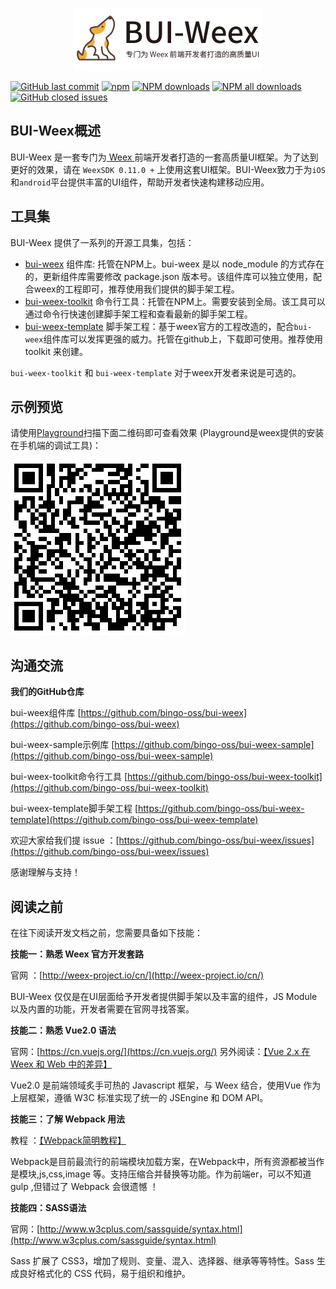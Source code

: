 <p style="
    text-align: center;
"><img src="assets/logo.png" alt="" width="300px"></p>


<p>
<a href="https://github.com/bingo-oss/bui-weex/commits/dev" target="_blank"><img src="https://img.shields.io/github/last-commit/bingo-oss/bui-weex.svg?style=flat-square" data-origin="https://img.shields.io/github/last-commit/bingo-oss/bui-weex.svg?style=flat-square" alt="GitHub last commit"></a>
<a href="https://www.npmjs.com/package/bui-weex" target="_blank"><img src="https://img.shields.io/npm/v/bui-weex.svg?maxAge=3600&amp;style=flat-square" data-origin="https://img.shields.io/npm/v/bui-weex.svg?maxAge=3600&amp;style=flat-square" alt="npm"></a>
<a href="https://www.npmjs.com/package/bui-weex" target="_blank"><img src="https://img.shields.io/npm/dm/bui-weex.svg?style=flat-square" data-origin="https://img.shields.io/npm/dm/bui-weex.svg?style=flat-square" alt="NPM downloads"></a>
<a href="https://www.npmjs.com/package/bui-weex" target="_blank"><img src="https://img.shields.io/npm/dt/bui-weex.svg?style=flat-square" data-origin="https://img.shields.io/npm/dt/bui-weex.svg?style=flat-square" alt="NPM all downloads"></a>
<a href="https://github.com/bingo-oss/bui-weex/issues?utf8=%E2%9C%93&amp;q=" target="_blank"><img src="https://img.shields.io/github/issues-closed/bingo-oss/bui-weex.svg?style=flat-square" data-origin="https://img.shields.io/github/issues-closed/bingo-oss/bui-weex.svg?style=flat-square" alt="GitHub closed issues"></a>
</p>

## BUI-Weex概述

BUI-Weex 是一套专门为[ Weex ](http://weex-project.io/cn/)前端开发者打造的一套高质量UI框架。为了达到更好的效果，请在 `WeexSDK 0.11.0 +` 上使用这套UI框架。BUI-Weex致力于为`iOS`和`android`平台提供丰富的UI组件，帮助开发者快速构建移动应用。

## 工具集

BUI-Weex 提供了一系列的开源工具集，包括：

*  [bui-weex](https://www.npmjs.com/package/bui-weex) 组件库: 托管在NPM上。bui-weex 是以 node_module 的方式存在的，更新组件库需要修改 package.json 版本号。该组件库可以独立使用，配合weex的工程即可，推荐使用我们提供的脚手架工程。
*  [bui-weex-toolkit](https://www.npmjs.com/package/bui-weex-toolkit) 命令行工具：托管在NPM上。需要安装到全局。该工具可以通过命令行快速创建脚手架工程和查看最新的脚手架工程。
*  [bui-weex-template](https://github.com/bingo-oss/bui-weex-template) 脚手架工程：基于weex官方的工程改造的，配合`bui-weex`组件库可以发挥更强的威力。托管在github上，下载即可使用。推荐使用 toolkit 来创建。

`bui-weex-toolkit` 和 `bui-weex-template` 对于weex开发者来说是可选的。

## 示例预览
请使用[Playground](https://weex-project.io/cn/playground.html)扫描下面二维码即可查看效果 (Playground是weex提供的安装在手机端的调试工具)：

![](images/qrcode.png)

## 沟通交流

**我们的GitHub仓库**

bui-weex组件库 [https://github.com/bingo-oss/bui-weex](https://github.com/bingo-oss/bui-weex)

bui-weex-sample示例库 [https://github.com/bingo-oss/bui-weex-sample](https://github.com/bingo-oss/bui-weex-sample)

bui-weex-toolkit命令行工具 [https://github.com/bingo-oss/bui-weex-toolkit](https://github.com/bingo-oss/bui-weex-toolkit)

bui-weex-template脚手架工程 [https://github.com/bingo-oss/bui-weex-template](https://github.com/bingo-oss/bui-weex-template)


欢迎大家给我们提 issue ：[https://github.com/bingo-oss/bui-weex/issues](https://github.com/bingo-oss/bui-weex/issues)

感谢理解与支持！


## 阅读之前

在往下阅读开发文档之前，您需要具备如下技能：

**技能一：熟悉 Weex 官方开发套路**

官网  ：[http://weex-project.io/cn/](http://weex-project.io/cn/)

BUI-Weex 仅仅是在UI层面给予开发者提供脚手架以及丰富的组件，JS Module以及内置的功能，开发者需要在官网寻找答案。

**技能二：熟悉 Vue2.0 语法**

官网：[https://cn.vuejs.org/](https://cn.vuejs.org/)  另外阅读：[【Vue 2.x 在 Weex 和 Web 中的差异】](http://weex-project.io/cn/references/vue/difference-with-web.html)

Vue2.0 是前端领域炙手可热的 Javascript 框架，与 Weex 结合，使用Vue 作为上层框架，遵循 W3C 标准实现了统一的 JSEngine 和 DOM API。

**技能三：了解 Webpack 用法**

教程 ：[【Webpack简明教程】](https://www.magentonotes.com/webpack-tutorial.html)

Webpack是目前最流行的前端模块加载方案，在Webpack中，所有资源都被当作是模块,js,css,image 等。支持压缩合并替换等功能。作为前端er，可以不知道 gulp ,但错过了 Webpack 会很遗憾 ！

**技能四：SASS语法**

官网：[http://www.w3cplus.com/sassguide/syntax.html](http://www.w3cplus.com/sassguide/syntax.html)

Sass 扩展了 CSS3，增加了规则、变量、混入、选择器、继承等等特性。Sass 生成良好格式化的 CSS 代码，易于组织和维护。